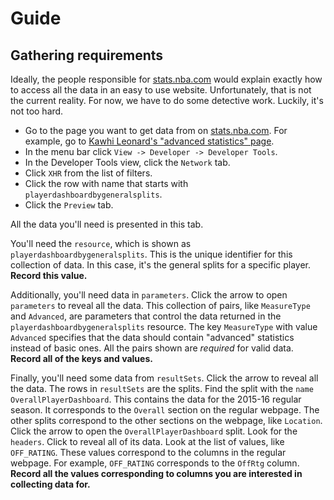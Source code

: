 # Guide

## Gathering requirements

Ideally, the people responsible for [stats.nba.com](stats.nba.com) would explain exactly how to access all the data in an easy to use website. Unfortunately, that is not the current reality. For now, we have to do some detective work. Luckily, it's not too hard.

- Go to the page you want to get data from on [stats.nba.com](stats.nba.com). For example, go to [Kawhi Leonard's "advanced statistics" page](http://stats.nba.com/player/#!/202695/stats/advanced/?Season=2015-16&SeasonType=Regular%20Season).
- In the menu bar click `View -> Developer -> Developer Tools`.
- In the Developer Tools view, click the `Network` tab.
- Click `XHR` from the list of filters.
- Click the row with name that starts with `playerdashboardbygeneralsplits`.
- Click the `Preview` tab.

All the data you'll need is presented in this tab.

You'll need the `resource`, which is shown as `playerdashboardbygeneralsplits`. This is the unique identifier for this collection of data. In this case, it's the general splits for a specific player. **Record this value.**

Additionally, you'll need data in `parameters`. Click the arrow to open `parameters` to reveal all the data. This collection of pairs, like `MeasureType` and `Advanced`, are parameters that control the data returned in the `playerdashboardbygeneralsplits` resource. The key `MeasureType` with value `Advanced` specifies that the data should contain "advanced" statistics instead of basic ones. All the pairs shown are *required* for valid data. **Record all of the keys and values.**

Finally, you'll need some data from `resultSets`. Click the arrow to reveal all the data. The rows in `resultSets` are the splits. Find the split with the `name` `OverallPlayerDashboard`. This contains the data for the 2015-16 regular season. It corresponds to the `Overall` section on the regular webpage. The other splits correspond to the other sections on the webpage, like `Location`. Click the arrow to open the `OverallPlayerDashboard` split. Look for the `headers`. Click to reveal all of its data. Look at the list of values, like `OFF_RATING`. These values correspond to the columns in the regular webpage. For example, `OFF_RATING` corresponds to the `OffRtg` column. **Record all the values corresponding to columns you are interested in collecting data for.**
